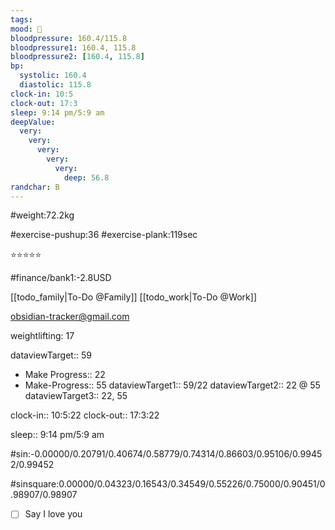 ```yaml
---
tags:
mood: 🙂
bloodpressure: 160.4/115.8
bloodpressure1: 160.4, 115.8
bloodpressure2: [160.4, 115.8]
bp:
  systolic: 160.4
  diastolic: 115.8
clock-in: 10:5
clock-out: 17:3
sleep: 9:14 pm/5:9 am
deepValue:
  very:
    very:
      very:
        very:
          very:
            deep: 56.8
randchar: B
---
```


#weight:72.2kg

#exercise-pushup:36
#exercise-plank:119sec

⭐⭐⭐⭐⭐

#finance/bank1:-2.8USD

[[todo_family|To-Do @Family]]
[[todo_work|To-Do @Work]]

obsidian-tracker@gmail.com

weightlifting: 17

dataviewTarget:: 59

- Make Progress:: 22
- Make-Progress:: 55
  dataviewTarget1:: 59/22
  dataviewTarget2:: 22 @ 55
  dataviewTarget3:: 22, 55

clock-in:: 10:5:22
clock-out:: 17:3:22

sleep:: 9:14 pm/5:9 am

#sin:-0.00000/0.20791/0.40674/0.58779/0.74314/0.86603/0.95106/0.99452/0.99452

#sinsquare:0.00000/0.04323/0.16543/0.34549/0.55226/0.75000/0.90451/0.98907/0.98907

- [ ] Say I love you
